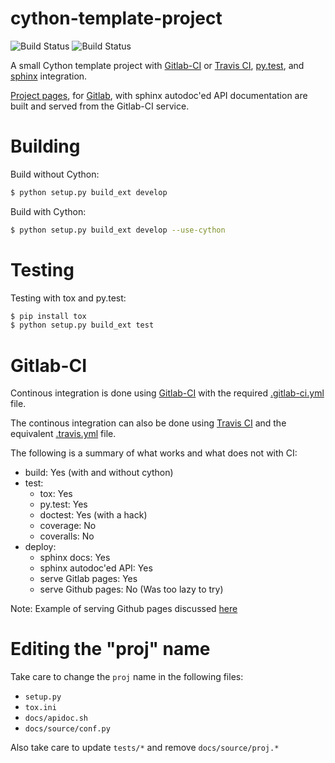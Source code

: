 # cython-template-project

![Build Status](https://gitlab.com/logan/cython-template-project/badges/master/build.svg)
![Build Status](https://travis-ci.org/lgpage/cython-template-project.svg?branch=master)

A small Cython template project with
[Gitlab-CI](https://gitlab.com/help/ci/README.md) or [Travis
CI](https://travis-ci.org/), [py.test](http://pytest.org/latest/), and
[sphinx](http://www.sphinx-doc.org/en/stable/) integration.

[Project pages](https://logan.gitlab.io/cython-template-project/), for
[Gitlab](https://gitlab.com/), with sphinx autodoc'ed API documentation are
built and served from the Gitlab-CI service.

# Building

Build without Cython:
```bash
$ python setup.py build_ext develop
```

Build with Cython:
```bash
$ python setup.py build_ext develop --use-cython
```

# Testing

Testing with tox and py.test:
```bash
$ pip install tox
$ python setup.py build_ext test
```

# Gitlab-CI

Continous integration is done using
[Gitlab-CI](https://gitlab.com/help/ci/README.md) with the required
[.gitlab-ci.yml](https://gitlab.com/help/ci/yaml/README.md) file.

The continous integration can also be done using [Travis
CI](https://travis-ci.org/) and the equivalent
[.travis.yml](https://docs.travis-ci.com/user/getting-started/) file.

The following is a summary of what works and what does not with CI:

- build: Yes (with and without cython)
- test:
    - tox: Yes
    - py.test: Yes
    - doctest: Yes (with a hack)
    - coverage: No
    - coveralls: No
- deploy:
    - sphinx docs: Yes
    - sphinx autodoc'ed API: Yes
    - serve Gitlab pages: Yes
    - serve Github pages: No (Was too lazy to try)

Note: Example of serving Github pages discussed
[here](https://github.com/steveklabnik/automatically_update_github_pages_with_travis_example)


# Editing the "proj" name

Take care to change the `proj` name in the following files:

- `setup.py`
- `tox.ini`
- `docs/apidoc.sh`
- `docs/source/conf.py`

Also take care to update `tests/*` and remove `docs/source/proj.*`
